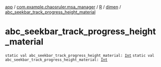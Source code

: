 [app](../../../index.md) / [com.example.chaosruler.msa_manager](../../index.md) / [R](../index.md) / [dimen](index.md) / [abc_seekbar_track_progress_height_material](.)

# abc_seekbar_track_progress_height_material

`static val abc_seekbar_track_progress_height_material: `[`Int`](https://kotlinlang.org/api/latest/jvm/stdlib/kotlin/-int/index.html)
`static val abc_seekbar_track_progress_height_material: `[`Int`](https://kotlinlang.org/api/latest/jvm/stdlib/kotlin/-int/index.html)